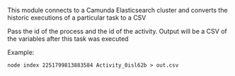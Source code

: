This module connects to a Camunda Elasticsearch cluster and converts the historic executions of a particular task to a CSV

Pass the id of the process and the id of the activity. Output will be a CSV of the variables after this task was executed

Example:

`node index 2251799813883584 Activity_0isl62b > out.csv`
